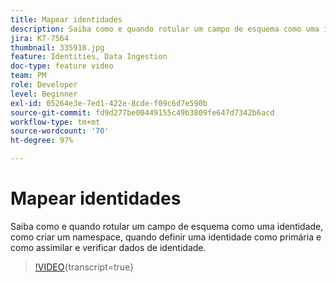 ```yaml
---
title: Mapear identidades
description: Saiba como e quando rotular um campo de esquema como uma identidade e como criar um namespace. Saiba quando definir uma identidade como primária e como assimilar e verificar dados de identidade.
jira: KT-7564
thumbnail: 335918.jpg
feature: Identities, Data Ingestion
doc-type: feature video
team: PM
role: Developer
level: Beginner
exl-id: 05264e3e-7ed1-422e-8cde-f09c6d7e590b
source-git-commit: fd9d277be00449155c49b3809fe647d7342b6acd
workflow-type: tm+mt
source-wordcount: '70'
ht-degree: 97%

---
```


# Mapear identidades

Saiba como e quando rotular um campo de esquema como uma identidade, como criar um namespace, quando definir uma identidade como primária e como assimilar e verificar dados de identidade.

>[!VIDEO](https://video.tv.adobe.com/v/335918?quality=12&learn=on){transcript=true}
